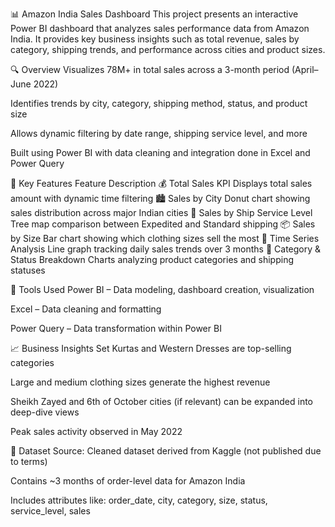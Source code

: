 📊 Amazon India Sales Dashboard
This project presents an interactive Power BI dashboard that analyzes sales performance data from Amazon India. It provides key business insights such as total revenue, sales by category, shipping trends, and performance across cities and product sizes.

🔍 Overview
Visualizes 78M+ in total sales across a 3-month period (April–June 2022)

Identifies trends by city, category, shipping method, status, and product size

Allows dynamic filtering by date range, shipping service level, and more

Built using Power BI with data cleaning and integration done in Excel and Power Query

📌 Key Features
Feature	Description
💰 Total Sales KPI	Displays total sales amount with dynamic time filtering
🏙️ Sales by City	Donut chart showing sales distribution across major Indian cities
🚚 Sales by Ship Service Level	Tree map comparison between Expedited and Standard shipping
📦 Sales by Size	Bar chart showing which clothing sizes sell the most
📆 Time Series Analysis	Line graph tracking daily sales trends over 3 months
📂 Category & Status Breakdown	Charts analyzing product categories and shipping statuses

🧰 Tools Used
Power BI – Data modeling, dashboard creation, visualization

Excel – Data cleaning and formatting

Power Query – Data transformation within Power BI

📈 Business Insights
Set Kurtas and Western Dresses are top-selling categories

Large and medium clothing sizes generate the highest revenue

Sheikh Zayed and 6th of October cities (if relevant) can be expanded into deep-dive views

Peak sales activity observed in May 2022

📁 Dataset
Source: Cleaned dataset derived from Kaggle (not published due to terms)

Contains ~3 months of order-level data for Amazon India

Includes attributes like: order_date, city, category, size, status, service_level, sales
